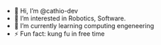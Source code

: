- 👋 Hi, I’m @cathio-dev
- 👀 I’m interested in Robotics, Software.
- 🌱 I’m currently learning computing engeneering
- ⚡ Fun fact: kung fu in free time

<!---
cathio-dev/cathio-dev is a ✨ special ✨ repository because its `README.md` (this file) appears on your GitHub profile.
You can click the Preview link to take a look at your changes.
--->
